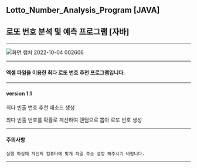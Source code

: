 ## Lotto_Number_Analysis_Program [JAVA]

## 로또 번호 분석 및 예측 프로그램 [자바]

-------------------------------------------------------------------------------------------------------------------------------------

![화면 캡처 2022-10-04 002606](https://user-images.githubusercontent.com/101334646/193617347-5bc636e1-688e-447a-838d-b2648991b0df.jpg)

-------------------------------------------------------------------------------------------------------------------------------------

#### 엑셀 파일을 이용한 최다 로또 번호 추천 프로그램입니다.

-------------------------------------------------------------------------------------------------------------------------------------

#### version 1.1

최다 빈출 번호 추천 매소드 생성

최다 빈출 번호를 확률로 계산하여 랜덤으로 뽑아 로또 번호 생성

-------------------------------------------------------------------------------------------------------------------------------------

#### 주의사항
```
실행 하실때 자신의 컴퓨터에 맞게 파일 주소 설정 해주시기 바랍니다.
```

-------------------------------------------------------------------------------------------------------------------------------------
